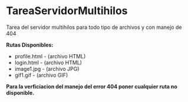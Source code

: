 # TareaServidorMultihilos
Tarea del servidor multihilos para todo tipo de archivos y con manejo de 404

**Rutas Disponibles:**
- profile.html - (archivo HTML)
- login.html - (archivo HTML)
- image1.jpg - (archivo JPG)
- gif1.gif - (archivo GIF)

**Para la verficiacion del manejo del error 404 poner cualquier ruta no disponible.**

